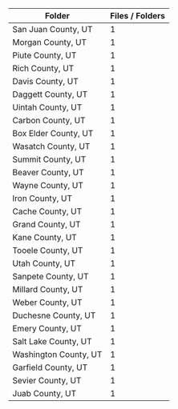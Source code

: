 | Folder                |   Files / Folders |
|-----------------------|-------------------|
| San Juan County, UT   |                 1 |
| Morgan County, UT     |                 1 |
| Piute County, UT      |                 1 |
| Rich County, UT       |                 1 |
| Davis County, UT      |                 1 |
| Daggett County, UT    |                 1 |
| Uintah County, UT     |                 1 |
| Carbon County, UT     |                 1 |
| Box Elder County, UT  |                 1 |
| Wasatch County, UT    |                 1 |
| Summit County, UT     |                 1 |
| Beaver County, UT     |                 1 |
| Wayne County, UT      |                 1 |
| Iron County, UT       |                 1 |
| Cache County, UT      |                 1 |
| Grand County, UT      |                 1 |
| Kane County, UT       |                 1 |
| Tooele County, UT     |                 1 |
| Utah County, UT       |                 1 |
| Sanpete County, UT    |                 1 |
| Millard County, UT    |                 1 |
| Weber County, UT      |                 1 |
| Duchesne County, UT   |                 1 |
| Emery County, UT      |                 1 |
| Salt Lake County, UT  |                 1 |
| Washington County, UT |                 1 |
| Garfield County, UT   |                 1 |
| Sevier County, UT     |                 1 |
| Juab County, UT       |                 1 |